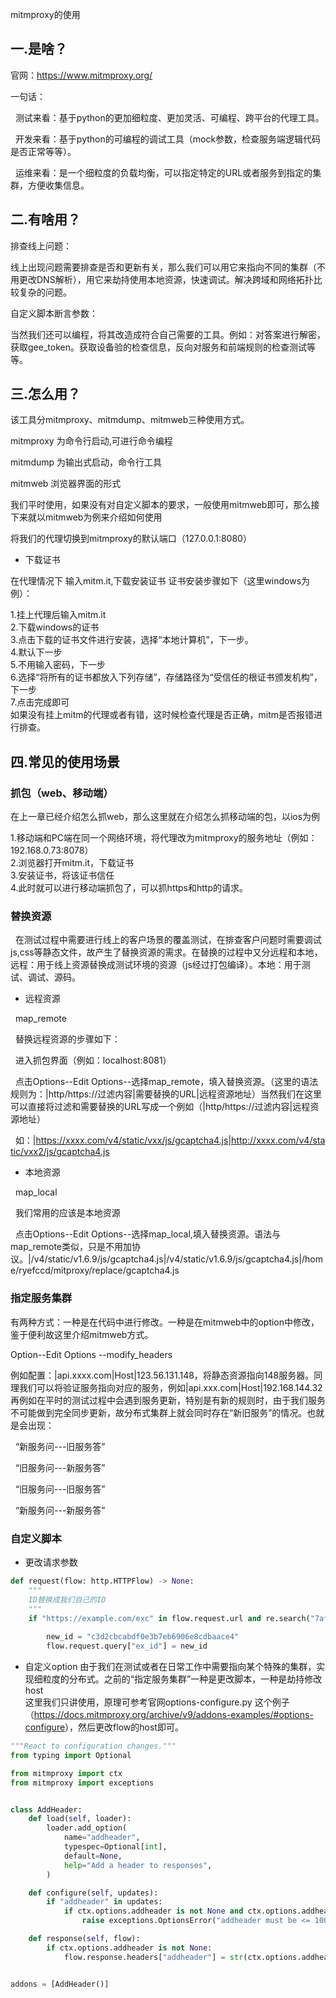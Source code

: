 mitmproxy的使用
## 一.是啥？

官网：<https://www.mitmproxy.org/>

一句话：

  测试来看：基于python的更加细粒度、更加灵活、可编程、跨平台的代理工具。

  开发来看：基于python的可编程的调试工具（mock参数，检查服务端逻辑代码是否正常等等）。

  运维来看：是一个细粒度的负载均衡，可以指定特定的URL或者服务到指定的集群，方便收集信息。

## 二.有啥用？

排查线上问题：

线上出现问题需要排查是否和更新有关，那么我们可以用它来指向不同的集群（不用更改DNS解析），用它来劫持使用本地资源，快速调试。解决跨域和网络拓扑比较复杂的问题。

自定义脚本断言参数：

当然我们还可以编程，将其改造成符合自己需要的工具。例如：对答案进行解密，获取gee\_token。获取设备验的检查信息，反向对服务和前端规则的检查测试等等。

## 三.怎么用？

该工具分mitmproxy、mitmdump、mitmweb三种使用方式。

mitmproxy 为命令行启动,可进行命令编程

mitmdump 为输出式启动，命令行工具

mitmweb 浏览器界面的形式

我们平时使用，如果没有对自定义脚本的要求，一般使用mitmweb即可，那么接下来就以mitmweb为例来介绍如何使用

将我们的代理切换到mitmproxy的默认端口（127.0.0.1:8080）
*   下载证书

在代理情况下 输入mitm.it,下载安装证书
证书安装步骤如下（这里windows为例）：

1.挂上代理后输入mitm.it  
2.下载windows的证书  
3.点击下载的证书文件进行安装，选择“本地计算机”，下一步。  
4.默认下一步  
5.不用输入密码，下一步  
6.选择“将所有的证书都放入下列存储”，存储路径为“受信任的根证书颁发机构”，下一步  
7.点击完成即可  
如果没有挂上mitm的代理或者有错，这时候检查代理是否正确，mitm是否报错进行排查。
## 四.常见的使用场景

### 抓包（web、移动端）

在上一章已经介绍怎么抓web，那么这里就在介绍怎么抓移动端的包，以ios为例

1.移动端和PC端在同一个网络环境，将代理改为mitmproxy的服务地址（例如：192.168.0.73:8078）  
2.浏览器打开mitm.it，下载证书  
3.安装证书，将该证书信任  
4.此时就可以进行移动端抓包了，可以抓https和http的请求。  
### 替换资源

  在测试过程中需要进行线上的客户场景的覆盖测试，在排查客户问题时需要调试js,css等静态文件，故产生了替换资源的需求。在替换的过程中又分远程和本地，远程：用于线上资源替换成测试环境的资源（js经过打包编译）。本地：用于测试、调试、源码。

*   远程资源

  map\_remote

  替换远程资源的步骤如下：

  进入抓包界面（例如：localhost:8081）

  点击Options--Edit Options--选择map\_remote，填入替换资源。（这里的语法规则为：|http/https\://过滤内容|需要替换的URL|远程资源地址）当然我们在这里可以直接将过滤和需要替换的URL写成一个例如（|http/https\://过滤内容|远程资源地址）

  如：|<https://xxxx.com/v4/static/vxx/js/gcaptcha4.js>|<http://xxxx.com/v4/static/vxx2/js/gcaptcha4.js>

*   本地资源

  map\_local

  我们常用的应该是本地资源

  点击Options--Edit Options--选择map\_local,填入替换资源。语法与map\_remote类似，只是不用加协议。|/v4/static/v1.6.9/js/gcaptcha4.js|/v4/static/v1.6.9/js/gcaptcha4.js|/home/ryefccd/mitproxy/replace/gcaptcha4.js
### 指定服务集群

有两种方式：一种是在代码中进行修改。一种是在mitmweb中的option中修改，鉴于便利故这里介绍mitmweb方式。

Option--Edit Options --modify\_headers

例如配置：|api.xxxx.com|Host|123.56.131.148，将静态资源指向148服务器。同理我们可以将验证服务指向对应的服务，例如|api.xxx.com|Host|192.168.144.32
再例如在平时的测试过程中会遇到服务更新，特别是有新的规则时，由于我们服务不可能做到完全同步更新，故分布式集群上就会同时存在“新旧服务”的情况。也就是会出现：

  “新服务问---旧服务答”

  “旧服务问---新服务答”

  “旧服务问---旧服务答”

  “新服务问---新服务答”

### 自定义脚本
* 更改请求参数
```python
def request(flow: http.HTTPFlow) -> None:
    """
    ID替换成我们自己的ID 
    """
    if "https://example.com/exc" in flow.request.url and re.search("7aff034c32dd2092ef63d12b86a95aeb",
                                                                              flow.request.url):
        new_id = "c3d2cbcabdf0e3b7eb6906e8cdbaace4"
        flow.request.query["ex_id"] = new_id
```

 * 自定义option
 由于我们在测试或者在日常工作中需要指向某个特殊的集群，实现细粒度的分布式。之前的“指定服务集群”一种是更改脚本，一种是劫持修改host   
 这里我们只讲使用，原理可参考官网options-configure.py 这个例子（<https://docs.mitmproxy.org/archive/v9/addons-examples/#options-configure>），然后更改flow的host即可。
```python 
"""React to configuration changes."""
from typing import Optional

from mitmproxy import ctx
from mitmproxy import exceptions


class AddHeader:
    def load(self, loader):
        loader.add_option(
            name="addheader",
            typespec=Optional[int],
            default=None,
            help="Add a header to responses",
        )

    def configure(self, updates):
        if "addheader" in updates:
            if ctx.options.addheader is not None and ctx.options.addheader > 100:
                raise exceptions.OptionsError("addheader must be <= 100")

    def response(self, flow):
        if ctx.options.addheader is not None:
            flow.response.headers["addheader"] = str(ctx.options.addheader)


addons = [AddHeader()]

```